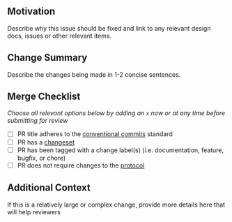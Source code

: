 ## Motivation

Describe why this issue should be fixed and link to any relevant design docs, issues or other relevant items.

## Change Summary

Describe the changes being made in 1-2 concise sentences.

## Merge Checklist

_Choose all relevant options below by adding an `x` now or at any time before submitting for review_

- [ ] PR title adheres to the [conventional commits](https://www.conventionalcommits.org/en/v1.0.0/) standard
- [ ] PR has a [changeset](../CONTRIBUTING.md#35-adding-changesets)
- [ ] PR has been tagged with a change label(s) (i.e. documentation, feature, bugfix, or chore)
- [ ] PR does not require changes to the [protocol](https://github.com/farcasterxyz/protocol)

## Additional Context

If this is a relatively large or complex change, provide more details here that will help reviewers
